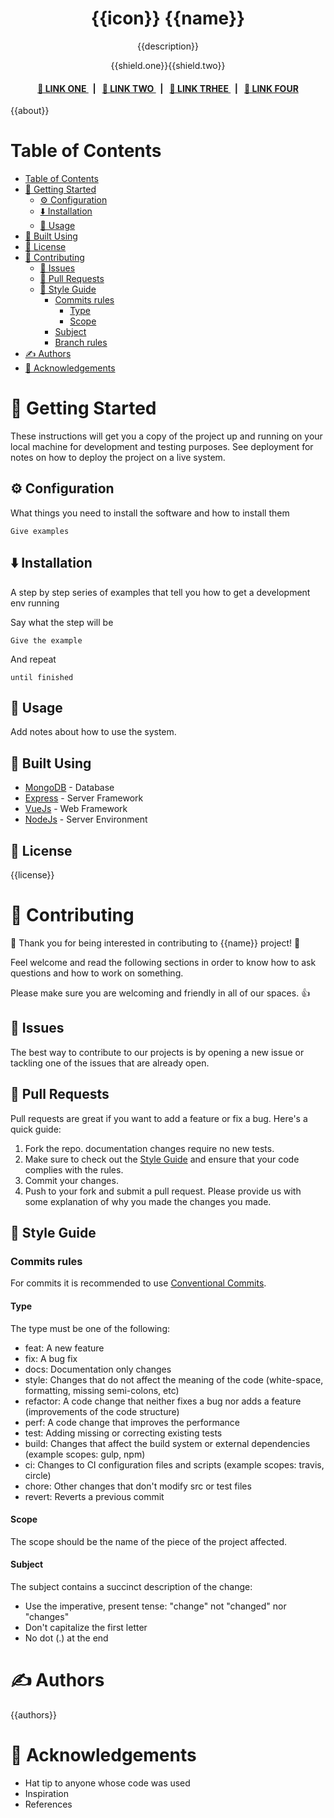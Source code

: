 <p align="center">
    <h1 align="center">
        {{icon}} {{name}}
    </h1>
    <p align="center">{{description}}</p>
</p>

<p align="center">
    {{shield.one}}{{shield.two}}
</p>

<div align="center">
    <h4>
        <a href="{{link_one}}">
            👥 LINK ONE
        </a>
        <span>&nbsp;&nbsp;|&nbsp;&nbsp;</span>
        <a href="{{link_two}}">
            🤝 LINK TWO
        </a>
        <span>&nbsp;&nbsp;|&nbsp;&nbsp;</span>
        <a href="{{link_three}}">
            🔎 LINK TRHEE
        </a>
        <span>&nbsp;&nbsp;|&nbsp;&nbsp;</span>
        <a href="{{link_four}}">
            📝 LINK FOUR
        </a>
    </h4>
</div>

{{about}}

# Table of Contents
- [Table of Contents](#table-of-contents)
- [🏁 Getting Started ](#getting-started)
  - [⚙️ Configuration ](#configuration)
  - [⬇️ Installation ](#️installation)
  - [🎈 Usage ](#usage)
- [🧰 Built Using ](#built-using)
- [📄 License](#license)
- [🔭 Contributing ](#contributing)
  - [🐛 Issues ](#issues)
  - [🤝 Pull Requests ](#pull-requests)
  - [🎨 Style Guide](#style-guide)
    - [Commits rules](#commits-rules)
      - [Type](#commit-type)
      - [Scope](#commit-scope)
    - [Subject](#commit-subject)
    - [Branch rules](#branch-rules)
- [✍️ Authors ](#️authors)
- [🎉 Acknowledgements ](#acknowledgements)

# 🏁 Getting Started <a name = "getting-started"></a>

These instructions will get you a copy of the project up and running on your local machine for development and testing purposes. See deployment for notes on how to deploy the project on a live system.

## ⚙️ Configuration <a name="configuration"></a>

What things you need to install the software and how to install them

```
Give examples
```

## ⬇️ Installation <a name="installation"></a>

A step by step series of examples that tell you how to get a development env running

Say what the step will be

```
Give the example
```

And repeat

```
until finished
```

## 🎈 Usage <a name="usage"></a>
Add notes about how to use the system.

## 🧰 Built Using <a name = "built-using"></a>
- [MongoDB](https://www.mongodb.com/) - Database
- [Express](https://expressjs.com/) - Server Framework
- [VueJs](https://vuejs.org/) - Web Framework
- [NodeJs](https://nodejs.org/en/) - Server Environment

## 📄 License <a name = "license"></a>
{{license}}

# 🔭 Contributing <a name = "contributing"></a>

🎉 Thank you for being interested in contributing to {{name}} project! 🎉 

Feel welcome and read the following sections in order to know how to ask questions and how to work on something.

Please make sure you are welcoming and friendly in all of our spaces. 👍

## 🐛 Issues <a name = "issues"></a>

The best way to contribute to our projects is by opening a new issue or tackling one of the issues that are already open.

## 🤝 Pull Requests <a name = "pull-requests"></a>

Pull requests are great if you want to add a feature or fix a bug. Here's a quick guide:
1. Fork the repo.
documentation changes require no new tests.
1. Make sure to check out the [Style Guide](#style-guide) and ensure that your code complies with the rules.
2. Commit your changes.
3. Push to your fork and submit a pull request. Please provide us with some explanation of why you made the changes you made.

## 🎨 Style Guide<a name="style-guide"></a>

### Commits rules<a name="commits-rules"></a>

For commits it is recommended to use [Conventional Commits](https://www.conventionalcommits.org).

#### Type<a name="commit-type"></a>

The type must be one of the following:

-   feat: A new feature
-   fix: A bug fix
-   docs: Documentation only changes
-   style: Changes that do not affect the meaning of the code (white-space, formatting, missing semi-colons, etc)
-   refactor: A code change that neither fixes a bug nor adds a feature (improvements of the code structure)
-   perf: A code change that improves the performance
-   test: Adding missing or correcting existing tests
-   build: Changes that affect the build system or external dependencies (example scopes: gulp, npm)
-   ci: Changes to CI configuration files and scripts (example scopes: travis, circle)
-   chore: Other changes that don't modify src or test files
-   revert: Reverts a previous commit

#### Scope<a name="commit-scope"></a>

The scope should be the name of the piece of the project affected.

#### Subject<a name="commit-subject"></a>

The subject contains a succinct description of the change:

-   Use the imperative, present tense: "change" not "changed" nor "changes"
-   Don't capitalize the first letter
-   No dot (.) at the end

# ✍️ Authors <a name = "authors"></a>
{{authors}}

# 🎉 Acknowledgements <a name = "acknowledgement"></a>
- Hat tip to anyone whose code was used
- Inspiration
- References
